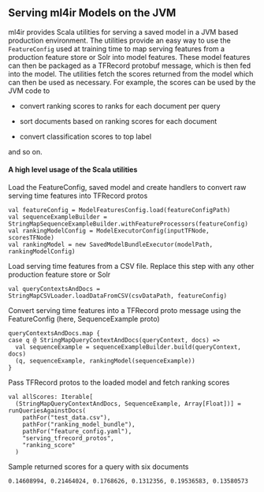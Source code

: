 ## Serving ml4ir Models on the JVM

ml4ir provides Scala utilities for serving a saved model in a JVM based production environment. The utilities provide an easy way to use the `FeatureConfig` used at training time to map serving features from a production feature store or Solr into model features. These model features can then be packaged as a TFRecord protobuf message, which is then fed into the model. The utilities fetch the scores returned from the model which can then be used as necessary. For example, the scores can be used by the JVM code to

* convert ranking scores to ranks for each document per query

* sort documents based on ranking scores for each document

* convert classification scores to top label

and so on.


#### A high level usage of the Scala utilities

Load the FeatureConfig, saved model and create handlers to convert raw serving time features into TFRecord protos
```
val featureConfig = ModelFeaturesConfig.load(featureConfigPath)
val sequenceExampleBuilder = StringMapSequenceExampleBuilder.withFeatureProcessors(featureConfig)
val rankingModelConfig = ModelExecutorConfig(inputTFNode, scoresTFNode)
val rankingModel = new SavedModelBundleExecutor(modelPath, rankingModelConfig)
```

Load serving time features from a CSV file. Replace this step with any other production feature store or Solr

```
val queryContextsAndDocs = StringMapCSVLoader.loadDataFromCSV(csvDataPath, featureConfig)
```

Convert serving time features into a TFRecord proto message using the FeatureConfig (here, SequenceExample proto)
```
queryContextsAndDocs.map {
case q @ StringMapQueryContextAndDocs(queryContext, docs) =>
  val sequenceExample = sequenceExampleBuilder.build(queryContext, docs)
  (q, sequenceExample, rankingModel(sequenceExample))
}
```

Pass TFRecord protos to the loaded model and fetch ranking scores
```
val allScores: Iterable[
  (StringMapQueryContextAndDocs, SequenceExample, Array[Float])] = runQueriesAgainstDocs(
    pathFor("test_data.csv"),
    pathFor("ranking_model_bundle"),
    pathFor("feature_config.yaml"),
    "serving_tfrecord_protos",
    "ranking_score"
  )
```

Sample returned scores for a query with six documents
```
0.14608994, 0.21464024, 0.1768626, 0.1312356, 0.19536583, 0.13580573
```